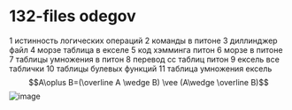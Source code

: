 # 132-files odegov
1 истинность логических операций
2 команды в питоне
3 диллинджер файл
4 морзе таблица в екселе
5 код хэмминга питон
6 морзе в питоне
7 таблицы умножения в питон
8 перевод сс таблиц питон
9 ексель все таблички
10 таблицы булевых функций
11 таблица умножения ексель
$$A\oplus B=(\overline A	\wedge B) 	\vee (A\wedge \overline B)$$
![image](https://user-images.githubusercontent.com/114457146/200457963-8f0b07d2-5b1a-4645-a324-0443ac093c26.png)
